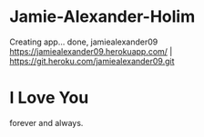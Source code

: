 # Jamie-Alexander-Holim
Creating app... done, jamiealexander09
https://jamiealexander09.herokuapp.com/ | https://git.heroku.com/jamiealexander09.git

<!DOCTYPE html>
<html>
<body>

<h1>I Love You</h1>

<p>forever and always.</p>

</body>
</html>
